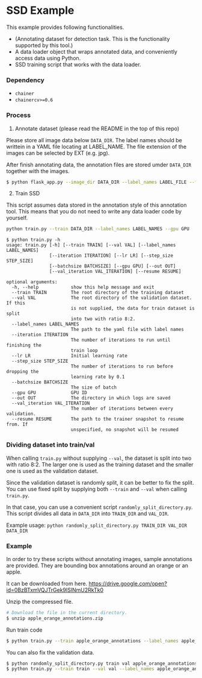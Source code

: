 # SSD Example


This example provides following functionalities.

+ (Annotating dataset for detection task. This is the functionality supported by this tool.)
+ A data loader object that wraps annotated data, and conveniently access data using Python.
+ SSD training script that works with the data loader.


### Dependency

+ `chainer`
+ `chainercv>=0.6`


### Process
1. Annotate dataset (please read the README in the top of this repo)

Please store all image data below `DATA_DIR`. The label names should be writtein in a YAML file locating at LABEL_NAME.
The file extension of the images can be selected by EXT (e.g. jpg).

After finish annotating data,
the annotation files are stored umder `DATA_DIR` together with the images.

```bash
$ python flask_app.py --image_dir DATA_DIR --label_names LABEL_FILE --file_ext EXT
```

2. Train SSD

This script assumes data stored in the annotation style of this annotation tool.
This means that you do not need to write any data loader code by yourself.

```bash
python train.py --train DATA_DIR --label_names LABEL_NAMES --gpu GPU
```

```
$ python train.py -h
usage: train.py [-h] [--train TRAIN] [--val VAL] [--label_names LABEL_NAMES]
                [--iteration ITERATION] [--lr LR] [--step_size STEP_SIZE]
                [--batchsize BATCHSIZE] [--gpu GPU] [--out OUT]
                [--val_iteration VAL_ITERATION] [--resume RESUME]

optional arguments:
  -h, --help            show this help message and exit
  --train TRAIN         The root directory of the training dataset
  --val VAL             The root directory of the validation dataset. If this
                        is not supplied, the data for train dataset is split
                        into two with ratio 8:2.
  --label_names LABEL_NAMES
                        The path to the yaml file with label names
  --iteration ITERATION
                        The number of iterations to run until finishing the
                        train loop
  --lr LR               Initial learning rate
  --step_size STEP_SIZE
                        The number of iterations to run before dropping the
                        learning rate by 0.1
  --batchsize BATCHSIZE
                        The size of batch
  --gpu GPU             GPU ID
  --out OUT             The directory in which logs are saved
  --val_iteration VAL_ITERATION
                        The number of iterations between every validation.
  --resume RESUME       The path to the trainer snapshot to resume from. If
                        unspecified, no snapshot will be resumed
```


### Dividing dataset into train/val
When calling `train.py` without supplying `--val`, the dataset is split into two with ratio 8:2.
The larger one is used as the training dataset and the smaller one is used as the validation dataset.

Since the validation dataset is randomly split, it can be better to fix the split.
You can use fixed split by supplying both `--train` and `--val` when calling `train.py`.

In that case, you can use a convenient script `randomly_split_directory.py`.
This script divides all data in `DATA_DIR` into `TRAIN_DIR` and `VAL_DIR`.

Example usage:
`python randomly_split_directory.py TRAIN_DIR VAL_DIR DATA_DIR`


### Example

In order to try these scripts without annotating images, sample annotations are provided.
They are bounding box annotations around an orange or an apple.

It can be downloaded from here.
https://drive.google.com/open?id=0BzBTxmVQJTrGek9ISlNmU2RkTk0

Unzip the compressed file.
```bash
# Download the file in the current directory.
$ unzip apple_orange_annotations.zip
```

Run train code
```bash
$ python train.py --train apple_orange_annotations --label_names apple_orange_annotations/apple_orange_label_names.yml --val_iteration 100 --gpu GPU
```

You can also fix the validation data.
```bash
$ python randomly_split_directory.py train val apple_orange_annotations
$ python train.py --train train --val val --label_names apple_orange_annotations/apple_orange_label_names.yml --val_iteration 100  --gpu GPU
```

